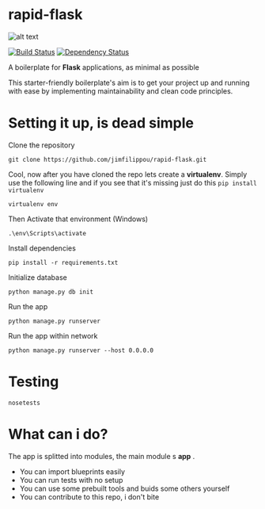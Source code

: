 # rapid-flask

![alt text](http://frozenvortex.com/rapid-flask/rapid.png "vscoderocks")



[![Build Status](https://travis-ci.org/jimfilippou/rapid-flask.svg?branch=master)](https://travis-ci.org/jimfilippou/rapid-flask)
[![Dependency Status](https://gemnasium.com/badges/github.com/jimfilippou/rapid-flask.svg)](https://gemnasium.com/github.com/jimfilippou/rapid-flask)

A boilerplate for **Flask** applications, as minimal as possible

This starter-friendly boilerplate's aim is to get your project up and running with ease by implementing maintainability and clean code principles. 


# Setting it up, is dead simple

Clone the repository 

`git clone https://github.com/jimfilippou/rapid-flask.git`

Cool, now after you have cloned the repo lets create a __virtualenv__. Simply use the following line and if you see that it's missing just do this `pip install virtualenv`

`virtualenv env`

Then Activate that environment (Windows)

`.\env\Scripts\activate`

Install dependencies

`pip install -r requirements.txt`

Initialize database

`python manage.py db init`

Run the app

`python manage.py runserver`

Run the app within network  

`python manage.py runserver --host 0.0.0.0`

# Testing

`nosetests`

# What can i do?

The app is splitted into modules, the main module s **app** .
+ You can import blueprints easily 
+ You can run tests with no setup
+ You can use some prebuilt tools and buids some others yourself
+ You can contribute to this repo, i don't bite
